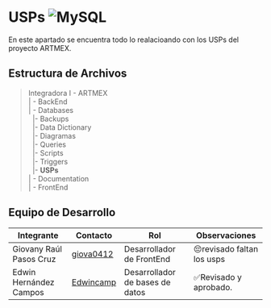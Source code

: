 # USPs ![MySQL](https://img.shields.io/badge/MySQL-00000F?style=for-the-badge&logo=mysql&logoColor=white)
En este apartado se encuentra todo lo realacioando con los USPs del proyecto ARTMEX.

## Estructura de Archivos

>Integradora I -  ARTMEX<br>
>| - BackEnd <br>
>| - Databases<br>
>&nbsp;&nbsp;|- Backups<br>
>&nbsp;&nbsp;|- Data Dictionary<br>
>&nbsp;&nbsp;|- Diagramas<br>
>&nbsp;&nbsp;|- Queries<br>
>&nbsp;&nbsp;|- Scripts<br>
>&nbsp;&nbsp;|- Triggers<br>
>&nbsp;&nbsp;|- **USPs**<br>
>| - Documentation<br>
>| - FrontEnd<br>

## Equipo de Desarrollo

|Integrante|Contacto|Rol|Observaciones|
|------------|--------|---|---|
|Giovany Raúl Pasos Cruz|[giova0412](https://github.com/Egiova0412)|Desarrollador de FrontEnd|😔revisado  faltan los usps|
|Edwin Hernández Campos|[Edwincamp](https://github.com/Edwincamp)|Desarrollador de bases de datos|✅Revisado y aprobado.|